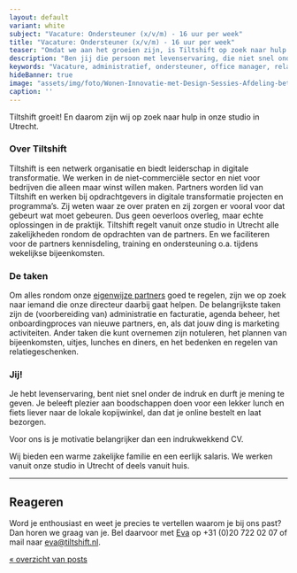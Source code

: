 ```yaml
---
layout: default
variant: white
subject: "Vacature: Ondersteuner (x/v/m) - 16 uur per week"
title: "Vacature: Ondersteuner (x/v/m) - 16 uur per week"
teaser: "Omdat we aan het groeien zijn, is Tiltshift op zoek naar hulp in onze studio in Utrecht."
description: "Ben jij die persoon met levenservaring, die niet snel onder de indruk is? Weet precies te vertellen waarom je bij ons past? Dan horen we graag van je!"
keywords: "Vacature, administratief, ondersteuner, office manager, relatie manager, regelnicht, regelneef"
hideBanner: true
image: "assets/img/foto/Wonen-Innovatie-met-Design-Sessies-Afdeling-betrekken.jpg"
caption: ''
---
```


Tiltshift groeit! En daarom zijn wij op zoek naar hulp in onze studio in Utrecht.

### Over Tiltshift

Tiltshift is een netwerk organisatie en biedt leiderschap in digitale transformatie. We werken in de niet-commerciële sector en niet voor bedrijven die alleen maar winst willen maken. Partners worden lid van Tiltshift en werken bij opdrachtgevers in digitale transformatie projecten en programma’s. Zij weten waar ze over praten en zij zorgen er vooral voor dat gebeurt wat moet gebeuren. Dus geen oeverloos overleg, maar echte oplossingen in de praktijk. Tiltshift regelt vanuit onze studio in Utrecht alle zakelijkheden rondom de opdrachten van de partners. En we faciliteren voor de partners kennisdeling, training en ondersteuning o.a. tijdens wekelijkse bijeenkomsten.

### De taken

Om alles rondom onze [eigenwijze partners](https://www.tiltshift.nl/partners/) goed te regelen, zijn we op zoek naar iemand die onze directeur daarbij gaat helpen. De belangrijkste taken zijn de (voorbereiding van) administratie en facturatie, agenda beheer, het onboardingproces van nieuwe partners, en, als dat jouw ding is marketing activiteiten. Ander taken die kunt overnemen zijn notuleren, het plannen van bijeenkomsten, uitjes, lunches en diners, en het bedenken en regelen van relatiegeschenken.

### Jij!

Je hebt levenservaring, bent niet snel onder de indruk en durft je mening te geven. Je beleeft plezier aan boodschappen doen voor een lekker lunch en fiets liever naar de lokale kopijwinkel, dan dat je online bestelt en laat bezorgen.

Voor ons is je motivatie belangrijker dan een indrukwekkend CV.

Wij bieden een warme zakelijke familie en een eerlijk salaris. We werken vanuit onze studio in Utrecht of deels vanuit huis.

<hr />

## Reageren

Word je enthousiast en weet je precies te vertellen waarom je bij ons past? Dan horen we graag van je. Bel daarvoor met [Eva](/mensen/eva-leffef/) op +31 (0)20 722 02 07 of mail naar [eva@tiltshift.nl](mailto:eva@tiltshift.nl).

[« overzicht van posts](/posts/)

